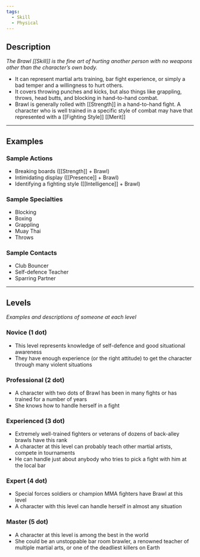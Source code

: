 ```yaml
---
tags:
  - Skill
  - Physical
---
```


## Description

_The Brawl [[Skill]] is the fine art of hurting another person with no weapons other than the character’s own body._
- It can represent martial arts training, bar fight experience, or simply a bad temper and a willingness to hurt others.
- It covers throwing punches and kicks, but also things like grappling, throws, head butts, and blocking in hand-to-hand combat.
- Brawl is generally rolled with [[Strength]] in a hand-to-hand fight. A character who is well trained in a specific style of combat may have that represented with a [[Fighting Style]] [[Merit]]

---

## Examples

### Sample Actions

- Breaking boards ([[Strength]] + Brawl)
- Intimidating display ([[Presence]] + Brawl)
- Identifying a fighting style ([[Intelligence]] + Brawl)

### Sample Specialties

- Blocking
- Boxing
- Grappling
- Muay Thai
- Throws

### Sample Contacts

- Club Bouncer
- Self-defence Teacher
- Sparring Partner

---

## Levels

_Examples and descriptions of someone at each level_

### Novice (1 dot)

- This level represents knowledge of self-defence and good situational awareness
- They have enough experience (or the right attitude) to get the character through many violent situations

### Professional (2 dot)

- A character with two dots of Brawl has been in many fights or has trained for a number of years
- She knows how to handle herself in a fight

### Experienced (3 dot)

- Extremely well-trained fighters or veterans of dozens of back-alley brawls have this rank
- A character at this level can probably teach other martial artists, compete in tournaments
- He can handle just about anybody who tries to pick a fight with him at the local bar

### Expert (4 dot)

- Special forces soldiers or champion MMA fighters have Brawl at this level
- A character with this level can handle herself in almost any situation

### Master (5 dot)

- A character at this level is among the best in the world
- She could be an unstoppable bar room brawler, a renowned teacher of multiple martial arts, or one of the deadliest killers on Earth
